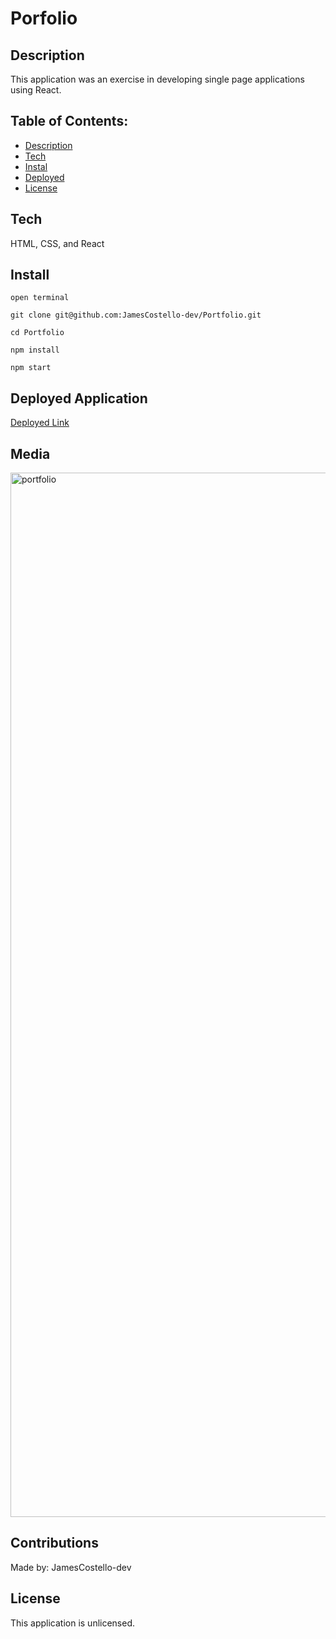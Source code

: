 # Porfolio

## Description

This application was an exercise in developing single page applications using React.

## Table of Contents:

- [Description](#description)
- [Tech](#tech)
- [Instal](#install)
- [Deployed](#repository)
- [License](#license)

## Tech

HTML, CSS, and React

## Install

`open terminal`

`git clone git@github.com:JamesCostello-dev/Portfolio.git`

`cd Portfolio`

`npm install`

`npm start`


## Deployed Application

[Deployed Link](https://jamescostello-dev.github.io/Portfolio/)

## Media

<img width="1671" alt="portfolio" src="https://user-images.githubusercontent.com/28774706/109449296-4d957e00-7a05-11eb-8d8a-42e25f6ffd76.png">

## Contributions

Made by: JamesCostello-dev

## License

This application is unlicensed.
